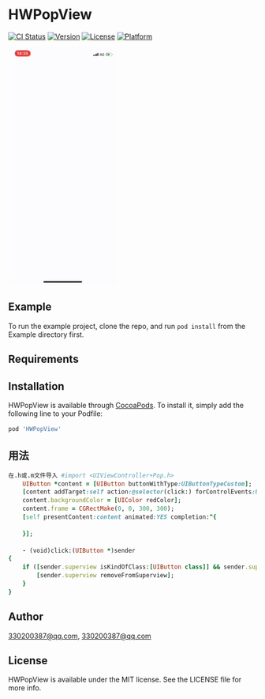 # HWPopView

[![CI Status](https://img.shields.io/travis/330200387@qq.com/HWPopView.svg?style=flat)](https://travis-ci.org/330200387@qq.com/HWPopView)
[![Version](https://img.shields.io/cocoapods/v/HWPopView.svg?style=flat)](https://cocoapods.org/pods/HWPopView)
[![License](https://img.shields.io/cocoapods/l/HWPopView.svg?style=flat)](https://cocoapods.org/pods/HWPopView)
[![Platform](https://img.shields.io/cocoapods/p/HWPopView.svg?style=flat)](https://cocoapods.org/pods/HWPopView)











![Gif](https://github.com/tangzhifengjluzh/HWPopView/blob/master/Example/gif/ScreenRecording_12-25-2019-14-34-59.gif)
## Example

To run the example project, clone the repo, and run `pod install` from the Example directory first.

## Requirements

## Installation

HWPopView is available through [CocoaPods](https://cocoapods.org). To install
it, simply add the following line to your Podfile:

```ruby
pod 'HWPopView'
```
## 用法
```ruby
在.h或.m文件导入 #import <UIViewController+Pop.h>
    UIButton *content = [UIButton buttonWithType:UIButtonTypeCustom];
    [content addTarget:self action:@selector(click:) forControlEvents:UIControlEventTouchUpInside];
    content.backgroundColor = [UIColor redColor];
    content.frame = CGRectMake(0, 0, 300, 300);
    [self presentContent:content animated:YES completion:^{
        
    }];
    
    - (void)click:(UIButton *)sender
{
    if ([sender.superview isKindOfClass:[UIButton class]] && sender.superview.tag == 8888) {
        [sender.superview removeFromSuperview];
    }
}
```
## Author

330200387@qq.com, 330200387@qq.com

## License

HWPopView is available under the MIT license. See the LICENSE file for more info.
